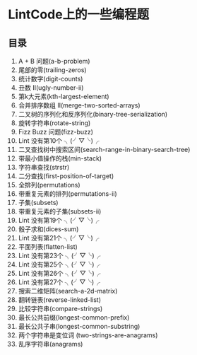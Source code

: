 # LintCode上的一些编程题
## 目录
1. A + B 问题(a-b-problem)
2. 尾部的零(trailing-zeros)
3. 统计数字(digit-counts)
4. 丑数 II(ugly-number-ii)
5. 第k大元素(kth-largest-element)
6. 合并排序数组 II(merge-two-sorted-arrays)
7. 二叉树的序列化和反序列化(binary-tree-serialization)
8. 旋转字符串(rotate-string)
9. Fizz Buzz 问题(fizz-buzz)
10. Lint 没有第10个 ╮(╯▽╰)╭
11. 二叉查找树中搜索区间(search-range-in-binary-search-tree)
12. 带最小值操作的栈(min-stack)
13. 字符串查找(strstr)
14. 二分查找(first-position-of-target)
15. 全排列(permutations)
16. 带重复元素的排列(permutations-ii)
17. 子集(subsets)
18. 带重复元素的子集(subsets-ii)
19. Lint 没有第19个 ╮(╯▽╰)╭
20. 骰子求和(dices-sum)
21. Lint 没有第21个 ╮(╯▽╰)╭
22. 平面列表(flatten-list)
23. Lint 没有第23个 ╮(╯▽╰)╭
25. Lint 没有第25个 ╮(╯▽╰)╭
26. Lint 没有第26个 ╮(╯▽╰)╭
27. Lint 没有第27个 ╮(╯▽╰)╭
28. 搜索二维矩阵(search-a-2d-matrix)
35. 翻转链表(reverse-linked-list)
55. 比较字符串(compare-strings)
78. 最长公共前缀(longest-common-prefix)
79. 最长公共子串(longest-common-substring)
158. 两个字符串是变位词 (two-strings-are-anagrams)
171. 乱序字符串(anagrams)
